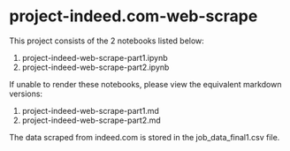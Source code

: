 # project-indeed.com-web-scrape

This project consists of the 2 notebooks listed below:
1. project-indeed-web-scrape-part1.ipynb
2. project-indeed-web-scrape-part2.ipynb


If unable to render these notebooks, please view the equivalent markdown versions:
1. project-indeed-web-scrape-part1.md
2. project-indeed-web-scrape-part2.md


The data scraped from indeed.com is stored in the job_data_final1.csv file.
